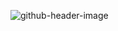 ![github-header-image](https://github.com/gohopventure/gohopventure/assets/28074009/c24a0c31-374f-4fd0-b819-b324e91e2e53)
